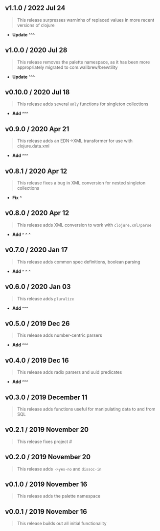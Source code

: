 ## v1.1.0 / 2022 Jul 24

> This release surpresses warninhs of replaced values in more recent versions of clojure

* **Update** ^^^

## v1.0.0 / 2020 Jul 28

> This release removes the palette namespace, as it has been more appropriately migrated to com.wallbrew/brewtility

* **Update** ^^^

## v0.10.0 / 2020 Jul 18

> This release adds several `only` functions for singleton collections

* **Add** ^^^

## v0.9.0 / 2020 Apr 21

> This release adds an EDN->XML transformer for use with clojure.data.xml

* **Add** ^^^

## v0.8.1 / 2020 Apr 12

> This release fixes a bug in XML conversion for nested singleton collections

* **Fix** ^

## v0.8.0 / 2020 Apr 12

> This release adds XML conversion to work with `clojure.xml/parse`

* **Add** ^ ^ ^

## v0.7.0 / 2020 Jan 17

> This release adds common spec definitions, boolean parsing

* **Add** ^ ^ ^

## v0.6.0 / 2020 Jan 03

> This release adds `pluralize`

* **Add** ^^^

## v0.5.0 / 2019 Dec 26

> This release adds number-centric parsers

* **Add** ^^^

## v0.4.0 / 2019 Dec 16

> This release adds radix parsers and uuid predicates

* **Add** ^^^

## v0.3.0 / 2019 December 11

> This release adds functions useful for manipulating data to and from SQL

## v0.2.1 / 2019 November 20

> This release fixes project #

## v0.2.0 / 2019 November 20

> This release adds `->yes-no` and `dissoc-in`

## v0.1.0 / 2019 November 16

> This release adds the palette namespace

## v0.0.1 / 2019 November 16

> This release builds out all initial functionality
